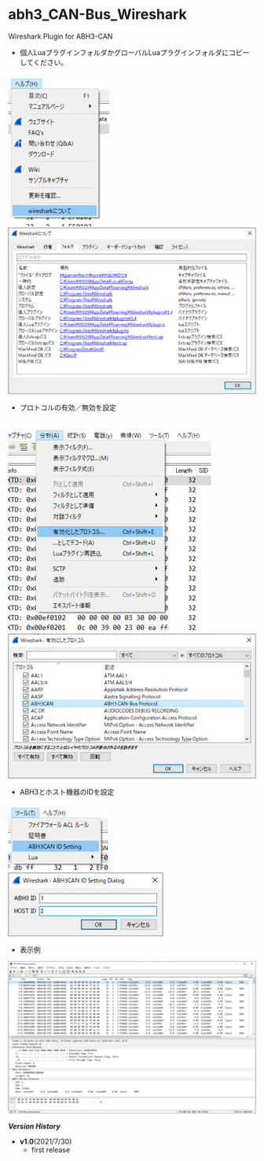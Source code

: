# abh3_CAN-Bus_Wireshark
Wireshark Plugin for ABH3-CAN

- 個人LuaプラグインフォルダかグローバルLuaプラグインフォルダにコピーしてください。

![](img/plugin_menu.png)  
![](img/plugin_dialog.png)  

- プロトコルの有効／無効を設定

![](img/protocol_menu.png)  
![](img/protocol_dialog.png)  

- ABH3とホスト機器のIDを設定

![](img/ID_menu.png)  
![](img/ID_dialog.png) 

- 表示例

![](img/screencopy.png) 

**_Version History_**
* __v1.0__(2021/7/30)
    - first release
 

